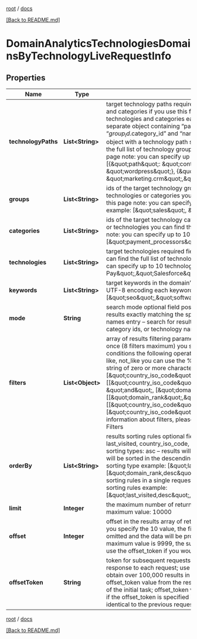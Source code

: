 [root](./../ "root") / [docs](./ "docs")

[[Back to README.md]](./../README.md "[Back to README.md]")

# DomainAnalyticsTechnologiesDomainsByTechnologyLiveRequestInfo

## Properties

| Name | Type | Description | Notes |
|------------ | ------------- | ------------- | -------------|
|**technologyPaths** | **List&lt;String&gt;** | target technology paths required field if you don’t specify groups, technologies and categories if you use this field, you don’t need to specify groups, technologies and categories each technology path should be specified as a separate object containing “path” and “name”, where “path” is specified as “$group_id.$category_id” and “name” – as the name of the target technology; each object with a technology path should be separated with a comma you can find the full list of technology group ids, category ids and technology names on this page note: you can specify up to 10 technology paths in this array example: [{\&quot;path\&quot;: \&quot;content.cms\&quot;,\&quot;name\&quot;: \&quot;wordpress\&quot;}, {\&quot;path\&quot;: \&quot;marketing.crm\&quot;,\&quot;name\&quot;: \&quot;salesforce\&quot;}] |  [optional] |
|**groups** | **List&lt;String&gt;** | ids of the target technology groups required field if you don’t specify technologies or categories you can find the full list of technology group ids on this page note: you can specify up to 10 technology groups in this array example: [\&quot;sales\&quot;, \&quot;marketing\&quot;] |  [optional] |
|**categories** | **List&lt;String&gt;** | ids of the target technology categories required field if you don’t specify groups or technologies you can find the full list of technology category ids on this page note: you can specify up to 10 technology categories in this array example: [\&quot;payment_processors\&quot;,\&quot;crm\&quot;] |  [optional] |
|**technologies** | **List&lt;String&gt;** | target technologies required field if you don’t specify groups or categories you can find the full list of technologies you can specify here on this page note: you can specify up to 10 technologies in this array example: [\&quot;Google Pay\&quot;,\&quot;Salesforce\&quot;] |  [optional] |
|**keywords** | **List&lt;String&gt;** | target keywords in the domain’s title, description or meta keywords optional field UTF-8 encoding each keyword should be at least 3 characters long example: [\&quot;seo\&quot;,\&quot;software\&quot;] |  [optional] |
|**mode** | **String** | search mode optional field possible search mode types: as_is – search for results exactly matching the specified group ids, category ids, or technology names entry – search for results matching a part of the specified group ids, category ids, or technology names default value: as_is |  [optional] |
|**filters** | **List&lt;Object&gt;** | array of results filtering parameters optional field you can add several filters at once (8 filters maximum) you should set a logical operator and, or between the conditions the following operators are supported: &lt;, &lt;&#x3D;, &gt;, &gt;&#x3D;, &#x3D;, &lt;&gt;, in, not_in, like, not_like you can use the % operator with like and not_like to match any string of zero or more characters example: [\&quot;country_iso_code\&quot;,\&quot;&#x3D;\&quot;,\&quot;US\&quot;] [[\&quot;country_iso_code\&quot;,\&quot;&#x3D;\&quot;,\&quot;US\&quot;], \&quot;and\&quot;, [\&quot;domain_rank\&quot;,\&quot;&gt;\&quot;,100]] [[\&quot;domain_rank\&quot;,\&quot;&gt;\&quot;,100], \&quot;and\&quot;, [[\&quot;country_iso_code\&quot;,\&quot;&#x3D;\&quot;,\&quot;US\&quot;],\&quot;or\&quot;,[\&quot;country_iso_code\&quot;,\&quot;&#x3D;\&quot;,\&quot;CA\&quot;]]] for more information about filters, please refer to Domain Analytics Technologies API – Filters |  [optional] |
|**orderBy** | **List&lt;String&gt;** | results sorting rules optional field available fields: domain_rank, domain, last_visited, country_iso_code, language_code, content_language_code possible sorting types: asc – results will be sorted in the ascending order desc – results will be sorted in the descending order you should use a comma to set up a sorting type example: [\&quot;last_visited,desc\&quot;] default rule: [\&quot;domain_rank,desc\&quot;] note that you can set no more than three sorting rules in a single request you should use a comma to separate several sorting rules example: [\&quot;last_visited,desc\&quot;,\&quot;domain_rank,desc\&quot;] |  [optional] |
|**limit** | **Integer** | the maximum number of returned domains optional field default value: 100 maximum value: 10000 |  [optional] |
|**offset** | **Integer** | offset in the results array of returned domains optional field default value: 0 if you specify the 10 value, the first ten domains in the results array will be omitted and the data will be provided for the successive domains; Note: the maximum value is 9999, the sum of limit and offset must not exceed 10000; use the offset_token if you would like to offset more results |  [optional] |
|**offsetToken** | **String** | token for subsequent requests optional field provided in the identical filed of the response to each request; use this parameter to avoid timeouts while trying to obtain over 100,000 results in a single request; by specifying the unique offset_token value from the response array, you will get the subsequent results of the initial task; offset_token values are unique for each subsequent task Note: if the offset_token is specified in the request, all other parameters should be identical to the previous request |  [optional] |

[root](./../ "root") / [docs](./ "docs")

[[Back to README.md]](./../README.md "[Back to README.md]")
